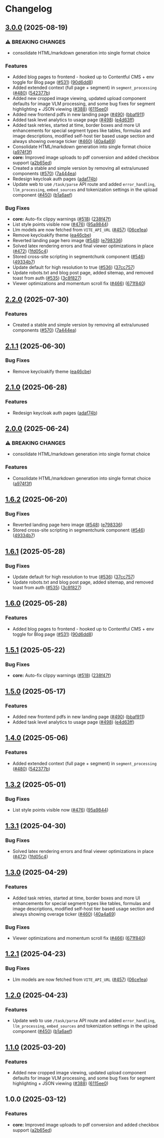 # Changelog

## [3.0.0](https://github.com/blog2i2j/lumina-ai-inc.._..chunkr/compare/chunkr-web-v2.2.0...chunkr-web-v3.0.0) (2025-08-19)


### ⚠ BREAKING CHANGES

* consolidate HTML/markdown generation into single format choice

### Features

* Added blog pages to frontend - hooked up to Contentful CMS + env toggle for Blog page ([#531](https://github.com/blog2i2j/lumina-ai-inc.._..chunkr/issues/531)) ([90d6dd8](https://github.com/blog2i2j/lumina-ai-inc.._..chunkr/commit/90d6dd88aa5e6cd0bb0580185a6f4fbf3523e35d))
* Added extended context (full page + segment) in `segment_processing` ([#480](https://github.com/blog2i2j/lumina-ai-inc.._..chunkr/issues/480)) ([542377b](https://github.com/blog2i2j/lumina-ai-inc.._..chunkr/commit/542377b904aef5fb215bdea3f837315a23eb37de))
* Added new cropped image viewing, updated upload component defaults for image VLM processing, and some bug fixes for segment highlighting + JSON viewing ([#388](https://github.com/blog2i2j/lumina-ai-inc.._..chunkr/issues/388)) ([6115ee0](https://github.com/blog2i2j/lumina-ai-inc.._..chunkr/commit/6115ee08b785e94ed8432e4c75da98e32a42bea9))
* Added new frontend pdfs in new landing page ([#490](https://github.com/blog2i2j/lumina-ai-inc.._..chunkr/issues/490)) ([bbaf911](https://github.com/blog2i2j/lumina-ai-inc.._..chunkr/commit/bbaf911f205b2f81b723577155e6b5adff246a65))
* Added task level analytics to usage page ([#498](https://github.com/blog2i2j/lumina-ai-inc.._..chunkr/issues/498)) ([e4d63ff](https://github.com/blog2i2j/lumina-ai-inc.._..chunkr/commit/e4d63ffb86c9d790c8bb13cf0cf71642d2f19e2b))
* Added task retries, started at time, border boxes and more UI enhancements for special segment types like tables, formulas and image descriptions, modified self-host tier based usage section and always showing overage ticker ([#460](https://github.com/blog2i2j/lumina-ai-inc.._..chunkr/issues/460)) ([40a4a69](https://github.com/blog2i2j/lumina-ai-inc.._..chunkr/commit/40a4a6987f82fa01a5cadcbedeee4264bcdb7916))
* Consolidate HTML/markdown generation into single format choice ([a974f3f](https://github.com/blog2i2j/lumina-ai-inc.._..chunkr/commit/a974f3fbc2bd9158ca052c21a121b479e0eb7613))
* **core:** Improved image uploads to pdf conversion and added checkbox support ([a2b65ed](https://github.com/blog2i2j/lumina-ai-inc.._..chunkr/commit/a2b65ed182dcc07af1bccc5b4e98dec3a3335ed8))
* Created a stable and simple version by removing all extra/unused components ([#570](https://github.com/blog2i2j/lumina-ai-inc.._..chunkr/issues/570)) ([7a444ea](https://github.com/blog2i2j/lumina-ai-inc.._..chunkr/commit/7a444eac4cab1e4f811997fc513a9f2db97aa5b3))
* Redesign keycloak auth pages ([adaf74b](https://github.com/blog2i2j/lumina-ai-inc.._..chunkr/commit/adaf74b2c57b37779794e9e3c736905b02bccff3))
* Update web to use `/task/parse` API route and added `error_handling`, `llm_processing`, `embed_sources` and tokenization settings in the upload component ([#450](https://github.com/blog2i2j/lumina-ai-inc.._..chunkr/issues/450)) ([b1a6aef](https://github.com/blog2i2j/lumina-ai-inc.._..chunkr/commit/b1a6aef41ff8d73daa9ba435e37219b98c765524))


### Bug Fixes

* **core:** Auto-fix clippy warnings ([#518](https://github.com/blog2i2j/lumina-ai-inc.._..chunkr/issues/518)) ([238f47f](https://github.com/blog2i2j/lumina-ai-inc.._..chunkr/commit/238f47fdaf5d2e62d12448424d1018eb1803b8f8))
* List style points visible now ([#476](https://github.com/blog2i2j/lumina-ai-inc.._..chunkr/issues/476)) ([95a9844](https://github.com/blog2i2j/lumina-ai-inc.._..chunkr/commit/95a98449bf6b6c8f0befd728ceb8206656966b8d))
* Llm models are now fetched from `VITE_API_URL` ([#457](https://github.com/blog2i2j/lumina-ai-inc.._..chunkr/issues/457)) ([06ce1ea](https://github.com/blog2i2j/lumina-ai-inc.._..chunkr/commit/06ce1eaa98048753fd065ddb00908b54914f4857))
* Remove keycloakify theme ([ea46cbe](https://github.com/blog2i2j/lumina-ai-inc.._..chunkr/commit/ea46cbea3e6d6abca04f2c79f8c5bd75d496ac7b))
* Reverted landing page hero image ([#548](https://github.com/blog2i2j/lumina-ai-inc.._..chunkr/issues/548)) ([e798336](https://github.com/blog2i2j/lumina-ai-inc.._..chunkr/commit/e7983361fdbb9243c055f2444cacb55aa6072a78))
* Solved latex rendering errors and final viewer optimizations in place ([#472](https://github.com/blog2i2j/lumina-ai-inc.._..chunkr/issues/472)) ([1fd05c4](https://github.com/blog2i2j/lumina-ai-inc.._..chunkr/commit/1fd05c4ca3b499ddeb7549dbf03988a4e30ea1a8))
* Stored cross-site scripting in segmentchunk component ([#546](https://github.com/blog2i2j/lumina-ai-inc.._..chunkr/issues/546)) ([49334b7](https://github.com/blog2i2j/lumina-ai-inc.._..chunkr/commit/49334b788e742f7453c8987e856b57dcb56f0773))
* Update default for high resolution to true ([#536](https://github.com/blog2i2j/lumina-ai-inc.._..chunkr/issues/536)) ([37cc757](https://github.com/blog2i2j/lumina-ai-inc.._..chunkr/commit/37cc757ea41acce4a662a127bc141e77b56cda03))
* Update robots.txt and blog post page, added sitemap, and removed toast from auth  ([#535](https://github.com/blog2i2j/lumina-ai-inc.._..chunkr/issues/535)) ([3c8f827](https://github.com/blog2i2j/lumina-ai-inc.._..chunkr/commit/3c8f82701d4ff40f932b24607da2dfd394f31e60))
* Viewer optimizations and momentum scroll fix ([#466](https://github.com/blog2i2j/lumina-ai-inc.._..chunkr/issues/466)) ([671f840](https://github.com/blog2i2j/lumina-ai-inc.._..chunkr/commit/671f84083eb796b9a120e3ad3f57c7a61cbfcde3))

## [2.2.0](https://github.com/lumina-ai-inc/chunkr/compare/chunkr-web-v2.1.1...chunkr-web-v2.2.0) (2025-07-30)


### Features

* Created a stable and simple version by removing all extra/unused components ([#570](https://github.com/lumina-ai-inc/chunkr/issues/570)) ([7a444ea](https://github.com/lumina-ai-inc/chunkr/commit/7a444eac4cab1e4f811997fc513a9f2db97aa5b3))

## [2.1.1](https://github.com/lumina-ai-inc/chunkr/compare/chunkr-web-v2.1.0...chunkr-web-v2.1.1) (2025-06-30)


### Bug Fixes

* Remove keycloakify theme ([ea46cbe](https://github.com/lumina-ai-inc/chunkr/commit/ea46cbea3e6d6abca04f2c79f8c5bd75d496ac7b))

## [2.1.0](https://github.com/lumina-ai-inc/chunkr/compare/chunkr-web-v2.0.0...chunkr-web-v2.1.0) (2025-06-28)


### Features

* Redesign keycloak auth pages ([adaf74b](https://github.com/lumina-ai-inc/chunkr/commit/adaf74b2c57b37779794e9e3c736905b02bccff3))

## [2.0.0](https://github.com/lumina-ai-inc/chunkr/compare/chunkr-web-v1.6.2...chunkr-web-v2.0.0) (2025-06-24)


### ⚠ BREAKING CHANGES

* consolidate HTML/markdown generation into single format choice

### Features

* Consolidate HTML/markdown generation into single format choice ([a974f3f](https://github.com/lumina-ai-inc/chunkr/commit/a974f3fbc2bd9158ca052c21a121b479e0eb7613))

## [1.6.2](https://github.com/lumina-ai-inc/chunkr/compare/chunkr-web-v1.6.1...chunkr-web-v1.6.2) (2025-06-20)


### Bug Fixes

* Reverted landing page hero image ([#548](https://github.com/lumina-ai-inc/chunkr/issues/548)) ([e798336](https://github.com/lumina-ai-inc/chunkr/commit/e7983361fdbb9243c055f2444cacb55aa6072a78))
* Stored cross-site scripting in segmentchunk component ([#546](https://github.com/lumina-ai-inc/chunkr/issues/546)) ([49334b7](https://github.com/lumina-ai-inc/chunkr/commit/49334b788e742f7453c8987e856b57dcb56f0773))

## [1.6.1](https://github.com/lumina-ai-inc/chunkr/compare/chunkr-web-v1.6.0...chunkr-web-v1.6.1) (2025-05-28)


### Bug Fixes

* Update default for high resolution to true ([#536](https://github.com/lumina-ai-inc/chunkr/issues/536)) ([37cc757](https://github.com/lumina-ai-inc/chunkr/commit/37cc757ea41acce4a662a127bc141e77b56cda03))
* Update robots.txt and blog post page, added sitemap, and removed toast from auth  ([#535](https://github.com/lumina-ai-inc/chunkr/issues/535)) ([3c8f827](https://github.com/lumina-ai-inc/chunkr/commit/3c8f82701d4ff40f932b24607da2dfd394f31e60))

## [1.6.0](https://github.com/lumina-ai-inc/chunkr/compare/chunkr-web-v1.5.1...chunkr-web-v1.6.0) (2025-05-28)


### Features

* Added blog pages to frontend - hooked up to Contentful CMS + env toggle for Blog page ([#531](https://github.com/lumina-ai-inc/chunkr/issues/531)) ([90d6dd8](https://github.com/lumina-ai-inc/chunkr/commit/90d6dd88aa5e6cd0bb0580185a6f4fbf3523e35d))

## [1.5.1](https://github.com/lumina-ai-inc/chunkr/compare/chunkr-web-v1.5.0...chunkr-web-v1.5.1) (2025-05-22)


### Bug Fixes

* **core:** Auto-fix clippy warnings ([#518](https://github.com/lumina-ai-inc/chunkr/issues/518)) ([238f47f](https://github.com/lumina-ai-inc/chunkr/commit/238f47fdaf5d2e62d12448424d1018eb1803b8f8))

## [1.5.0](https://github.com/lumina-ai-inc/chunkr/compare/chunkr-web-v1.4.0...chunkr-web-v1.5.0) (2025-05-17)


### Features

* Added new frontend pdfs in new landing page ([#490](https://github.com/lumina-ai-inc/chunkr/issues/490)) ([bbaf911](https://github.com/lumina-ai-inc/chunkr/commit/bbaf911f205b2f81b723577155e6b5adff246a65))
* Added task level analytics to usage page ([#498](https://github.com/lumina-ai-inc/chunkr/issues/498)) ([e4d63ff](https://github.com/lumina-ai-inc/chunkr/commit/e4d63ffb86c9d790c8bb13cf0cf71642d2f19e2b))

## [1.4.0](https://github.com/lumina-ai-inc/chunkr/compare/chunkr-web-v1.3.2...chunkr-web-v1.4.0) (2025-05-06)


### Features

* Added extended context (full page + segment) in `segment_processing` ([#480](https://github.com/lumina-ai-inc/chunkr/issues/480)) ([542377b](https://github.com/lumina-ai-inc/chunkr/commit/542377b904aef5fb215bdea3f837315a23eb37de))

## [1.3.2](https://github.com/lumina-ai-inc/chunkr/compare/chunkr-web-v1.3.1...chunkr-web-v1.3.2) (2025-05-01)


### Bug Fixes

* List style points visible now ([#476](https://github.com/lumina-ai-inc/chunkr/issues/476)) ([95a9844](https://github.com/lumina-ai-inc/chunkr/commit/95a98449bf6b6c8f0befd728ceb8206656966b8d))

## [1.3.1](https://github.com/lumina-ai-inc/chunkr/compare/chunkr-web-v1.3.0...chunkr-web-v1.3.1) (2025-04-30)


### Bug Fixes

* Solved latex rendering errors and final viewer optimizations in place ([#472](https://github.com/lumina-ai-inc/chunkr/issues/472)) ([1fd05c4](https://github.com/lumina-ai-inc/chunkr/commit/1fd05c4ca3b499ddeb7549dbf03988a4e30ea1a8))

## [1.3.0](https://github.com/lumina-ai-inc/chunkr/compare/chunkr-web-v1.2.1...chunkr-web-v1.3.0) (2025-04-29)


### Features

* Added task retries, started at time, border boxes and more UI enhancements for special segment types like tables, formulas and image descriptions, modified self-host tier based usage section and always showing overage ticker ([#460](https://github.com/lumina-ai-inc/chunkr/issues/460)) ([40a4a69](https://github.com/lumina-ai-inc/chunkr/commit/40a4a6987f82fa01a5cadcbedeee4264bcdb7916))


### Bug Fixes

* Viewer optimizations and momentum scroll fix ([#466](https://github.com/lumina-ai-inc/chunkr/issues/466)) ([671f840](https://github.com/lumina-ai-inc/chunkr/commit/671f84083eb796b9a120e3ad3f57c7a61cbfcde3))

## [1.2.1](https://github.com/lumina-ai-inc/chunkr/compare/chunkr-web-v1.2.0...chunkr-web-v1.2.1) (2025-04-23)


### Bug Fixes

* Llm models are now fetched from `VITE_API_URL` ([#457](https://github.com/lumina-ai-inc/chunkr/issues/457)) ([06ce1ea](https://github.com/lumina-ai-inc/chunkr/commit/06ce1eaa98048753fd065ddb00908b54914f4857))

## [1.2.0](https://github.com/lumina-ai-inc/chunkr/compare/chunkr-web-v1.1.0...chunkr-web-v1.2.0) (2025-04-23)


### Features

* Update web to use `/task/parse` API route and added `error_handling`, `llm_processing`, `embed_sources` and tokenization settings in the upload component ([#450](https://github.com/lumina-ai-inc/chunkr/issues/450)) ([b1a6aef](https://github.com/lumina-ai-inc/chunkr/commit/b1a6aef41ff8d73daa9ba435e37219b98c765524))

## [1.1.0](https://github.com/lumina-ai-inc/chunkr/compare/chunkr-web-v1.0.0...chunkr-web-v1.1.0) (2025-03-20)


### Features

* Added new cropped image viewing, updated upload component defaults for image VLM processing, and some bug fixes for segment highlighting + JSON viewing ([#388](https://github.com/lumina-ai-inc/chunkr/issues/388)) ([6115ee0](https://github.com/lumina-ai-inc/chunkr/commit/6115ee08b785e94ed8432e4c75da98e32a42bea9))

## 1.0.0 (2025-03-12)


### Features

* **core:** Improved image uploads to pdf conversion and added checkbox support ([a2b65ed](https://github.com/lumina-ai-inc/chunkr/commit/a2b65ed182dcc07af1bccc5b4e98dec3a3335ed8))
